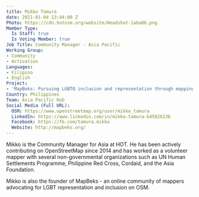 ```yaml
---
title: Mikko Tamura
date: 2021-01-04 13:44:00 Z
Photo: https://cdn.hotosm.org/website/Headshot-1aba06.png
Member Type:
  Is Staff: true
  Is Voting Member: true
Job Title: Community Manager - Asia Pacific
Working Group:
- Community
- Activation
Languages:
- Filipino
- English
Project:
- 'MapBeks: Pursuing LGBTQ inclusion and representation through mapping'
Country: Philippines
Team: Asia Pacific Hub
Social Media (Full URL):
  OSM: https://www.openstreetmap.org/user/mikko_tamura
  LinkedIn: https://www.linkedin.com/in/mikko-tamura-b45626136
  Facebook: https://fb.com/tamura.mikko
  Website: http://mapbeks.org/
---
```


Mikko is the Community Manager for Asia at HOT. He has been actively contributing on OpenStreetMap since 2014 and has worked as a volunteer mapper with several non-governmental organizations such as UN Human Settlements Programme, Philippine Red Cross, Cordaid, and the Asia Foundation.

Mikko is also the founder of MapBeks - an online community of mappers advocating for LGBT representation and inclusion on OSM.